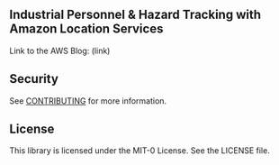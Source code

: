 ## Industrial Personnel & Hazard Tracking with Amazon Location Services

Link to the AWS Blog: (link)


## Security

See [CONTRIBUTING](CONTRIBUTING.md#security-issue-notifications) for more information.

## License

This library is licensed under the MIT-0 License. See the LICENSE file.

